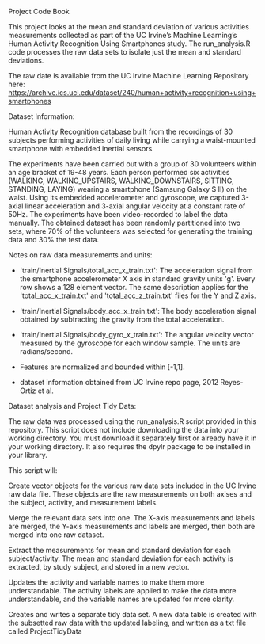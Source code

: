 Project Code Book

This project looks at the mean and standard deviation of various activities measurements collected as part of the UC Irvine’s Machine Learning’s Human Activity Recognition Using Smartphones study.
The run_analysis.R code processes the raw data sets to isolate just the mean and standard deviations.

The raw date is available from the UC Irvine Machine Learning Repository here: https://archive.ics.uci.edu/dataset/240/human+activity+recognition+using+smartphones

Dataset Information: 

Human Activity Recognition database built from the recordings of 30 subjects performing activities of daily living  while carrying a waist-mounted smartphone with embedded inertial sensors.

The experiments have been carried out with a group of 30 volunteers within an age bracket of 19-48 years. Each person performed six activities (WALKING, WALKING_UPSTAIRS, WALKING_DOWNSTAIRS, SITTING, STANDING, LAYING) wearing a smartphone (Samsung Galaxy S II) on the waist. Using its embedded accelerometer and gyroscope, we captured 3-axial linear acceleration and 3-axial angular velocity at a constant rate of 50Hz. The experiments have been video-recorded to label the data manually. The obtained dataset has been randomly partitioned into two sets, where 70% of the volunteers was selected for generating the training data and 30% the test data. 

Notes on raw data measurements and units: 

- 'train/Inertial Signals/total_acc_x_train.txt': The acceleration signal from the smartphone accelerometer X axis in standard gravity units 'g'. Every row shows a 128 element vector. The same description applies for the 'total_acc_x_train.txt' and 'total_acc_z_train.txt' files for the Y and Z axis. 

- 'train/Inertial Signals/body_acc_x_train.txt': The body acceleration signal obtained by subtracting the gravity from the total acceleration. 

- 'train/Inertial Signals/body_gyro_x_train.txt': The angular velocity vector measured by the gyroscope for each window sample. The units are radians/second. 

- Features are normalized and bounded within [-1,1].
 
- dataset information obtained from UC Irvine repo page, 2012 Reyes-Ortiz et al. 


Dataset analysis and Project Tidy Data:

The raw data was processed using the run_analysis.R script provided in this repository. 
This script does not include downloading the data into your working directory. You must download it separately first or already have it in your working directory. It also requires the dpylr package to be installed in your library. 

This script will:

 Create vector objects for the various raw data sets included in the UC Irvine raw data file.
	  These objects are the raw measurements on both axises and the subject, activity, and measurement 		labels. 

 Merge the relevant data sets into one.
	  The X-axis measurements and labels are merged, the Y-axis measurements and labels are merged, 	then both are merged into one raw dataset.

  Extract the measurements for mean and standard deviation for each subject/activity.
	  The mean and standard deviation for each activity is extracted, by study subject, 
	  and stored in a new vector.

 Updates the activity and variable names to make them more understandable.
	  The activity labels are applied to make the data more understandable, and the variable names are
	   updated for more clarity.

  Creates and writes a separate tidy data set. 
  	A new data table is created with the subsetted raw data with the updated labeling, and written as a txt 
  	file called ProjectTidyData